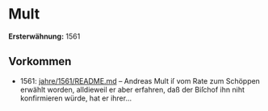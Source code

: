 # Mult

**Ersterwähnung:** 1561

## Vorkommen
- 1561: [jahre/1561/README.md](../jahre/1561/README.md) – Andreas Mult iſ vom Rate zum Schöppen erwählt
worden, alldieweil er aber erfahren, daß der Biſchof ihn
niht konfirmieren würde, hat er ihrer...
